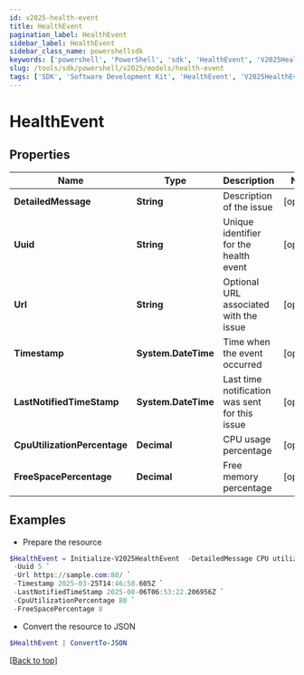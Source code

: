 ```yaml
---
id: v2025-health-event
title: HealthEvent
pagination_label: HealthEvent
sidebar_label: HealthEvent
sidebar_class_name: powershellsdk
keywords: ['powershell', 'PowerShell', 'sdk', 'HealthEvent', 'V2025HealthEvent'] 
slug: /tools/sdk/powershell/v2025/models/health-event
tags: ['SDK', 'Software Development Kit', 'HealthEvent', 'V2025HealthEvent']
---
```



# HealthEvent

## Properties

Name | Type | Description | Notes
------------ | ------------- | ------------- | -------------
**DetailedMessage** | **String** | Description of the issue | [optional] 
**Uuid** | **String** | Unique identifier for the health event | [optional] 
**Url** | **String** | Optional URL associated with the issue | [optional] 
**Timestamp** | **System.DateTime** | Time when the event occurred | [optional] 
**LastNotifiedTimeStamp** | **System.DateTime** | Last time notification was sent for this issue | [optional] 
**CpuUtilizationPercentage** | **Decimal** | CPU usage percentage | [optional] 
**FreeSpacePercentage** | **Decimal** | Free memory percentage | [optional] 

## Examples

- Prepare the resource
```powershell
$HealthEvent = Initialize-V2025HealthEvent  -DetailedMessage CPU utilization is high `
 -Uuid 5 `
 -Url https://sample.com:80/ `
 -Timestamp 2025-03-25T14:46:58.605Z `
 -LastNotifiedTimeStamp 2025-08-06T06:53:22.206956Z `
 -CpuUtilizationPercentage 80 `
 -FreeSpacePercentage 8
```

- Convert the resource to JSON
```powershell
$HealthEvent | ConvertTo-JSON
```


[[Back to top]](#) 

